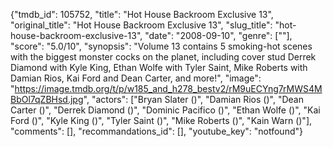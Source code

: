 {"tmdb_id": 105752, "title": "Hot House Backroom Exclusive 13", "original_title": "Hot House Backroom Exclusive 13", "slug_title": "hot-house-backroom-exclusive-13", "date": "2008-09-10", "genre": [""], "score": "5.0/10", "synopsis": "Volume 13 contains 5 smoking-hot scenes with the biggest monster cocks on the planet, including cover stud Derrek Diamond with Kyle King, Ethan Wolfe with Tyler Saint, Mike Roberts with Damian Rios, Kai Ford and Dean Carter, and more!", "image": "https://image.tmdb.org/t/p/w185_and_h278_bestv2/rM9uECYng7rMWS4MBbOl7qZBHsd.jpg", "actors": ["Bryan Slater ()", "Damian Rios ()", "Dean Carter ()", "Derrek Diamond ()", "Dominic Pacifico ()", "Ethan Wolfe ()", "Kai Ford ()", "Kyle King ()", "Tyler Saint ()", "Mike Roberts ()", "Kain Warn ()"], "comments": [], "recommandations_id": [], "youtube_key": "notfound"}